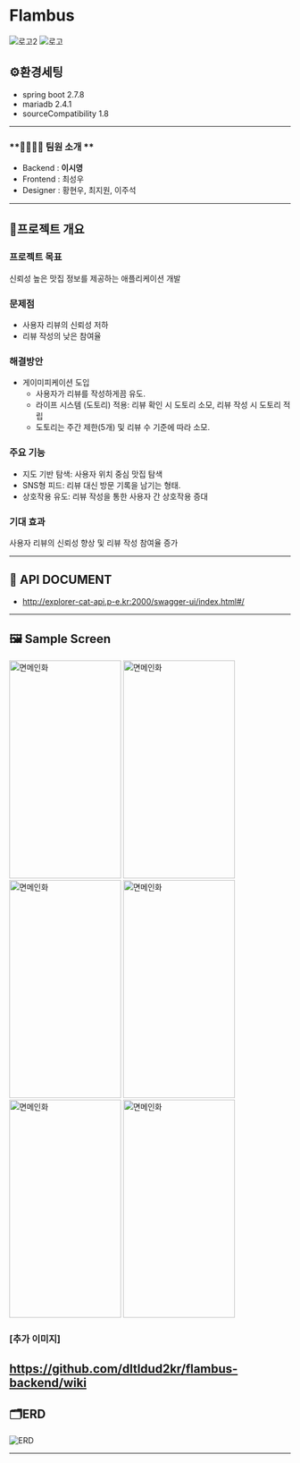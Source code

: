 # Flambus
![로고2](https://github.com/dltldud2kr/app/assets/105353307/4652baf4-ca1d-4f1c-8f55-cea962b5af95)
![로고](https://github.com/dltldud2kr/app/assets/105353307/5322ad3d-cc2f-4978-9f08-41c3663826ab)


## ⚙️환경세팅
 - spring boot 2.7.8
 - mariadb 2.4.1
 - sourceCompatibility 1.8

---

### **👨‍👨‍👧‍👦 팀원 소개 **
- Backend : **이시영**
- Frontend : 최성우
- Designer : 황현우, 최지원, 이주석

---

## 📝프로젝트 개요

### 프로젝트 목표
신뢰성 높은 맛집 정보를 제공하는 애플리케이션 개발

### 문제점
- 사용자 리뷰의 신뢰성 저하
- 리뷰 작성의 낮은 참여율

### 해결방안
- 게이미피케이션 도입
  - 사용자가 리뷰를 작성하게끔 유도.
  - 라이프 시스템 (도토리) 적용: 리뷰 확인 시 도토리 소모, 리뷰 작성 시 도토리 적립
  - 도토리는 주간 제한(5개) 및 리뷰 수 기준에 따라 소모.

### 주요 기능
- 지도 기반 탐색: 사용자 위치 중심 맛집 탐색
- SNS형 피드: 리뷰 대신 방문 기록을 남기는 형태.
- 상호작용 유도: 리뷰 작성을 통한 사용자 간 상호작용 증대

### 기대 효과 
사용자 리뷰의 신뢰성 향상 및 리뷰 작성 참여율 증가

---


## 📒 API DOCUMENT 
 
 - http://explorer-cat-api.p-e.kr:2000/swagger-ui/index.html#/

---

## **🖼️ Sample Screen**
<img src="https://github.com/dltldud2kr/app/assets/105353307/8e4ad04e-56e5-4403-bcdf-ddeceb64dff5" alt="면메인화" width="200px" height="390px">
<img src="https://github.com/dltldud2kr/app/assets/105353307/ceb7e2dd-eda6-45ed-9aee-f336c70717e4" alt="면메인화" width="200px" height="390px">
<img src="https://github.com/dltldud2kr/app/assets/105353307/e0b356da-3b49-4148-b407-0a62bced4bf8" alt="면메인화" width="200px" height="390px">
<img src="https://github.com/dltldud2kr/app/assets/105353307/e4d695c6-8f4e-45c4-9f31-65e09b315e03" alt="면메인화" width="200px" height="390px">
<img src="https://github.com/dltldud2kr/app/assets/105353307/3d45e3e0-8371-4751-b040-daac159ddef3" alt="면메인화" width="200px" height="390px">
<img src="https://github.com/dltldud2kr/app/assets/105353307/3e386309-b226-415c-b731-ebaeae643783" alt="면메인화" width="200px" height="390px">

### [추가 이미지]
https://github.com/dltldud2kr/flambus-backend/wiki
---


## 🗂ERD

![ERD](https://github.com/dltldud2kr/app/assets/105353307/4955fcd7-19c3-46ba-aa08-2f1f0dd79966)


---
